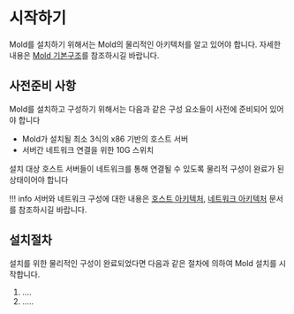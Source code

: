 # 시작하기
Mold를 설치하기 위해서는 Mold의 물리적인 아키텍처를 알고 있어야 합니다.
자세한 내용은 [Mold 기본구조](../architecture/ablestack-basic-structure.md)를 참조하시길 바랍니다.

## 사전준비 사항
Mold를 설치하고 구성하기 위해서는 다음과 같은 구성 요소들이 사전에 준비되어 있어야 합니다

- Mold가 설치될 최소 3식의 x86 기반의 호스트 서버
- 서버간 네트워크 연결을 위한 10G 스위치

설치 대상 호스트 서버들이 네트워크를 통해 연결될 수 있도록 물리적 구성이 완료가 된 상태이어야 합니다

!!! info
    서버와 네트워크 구성에 대한 내용은 [호스트 아키텍처](../architecture/host-architecture.md), [네트워크 아키텍처](../architecture/network-architecture.md) 문서를 참조하시길 바랍니다.
 
## 설치절차
설치를 위한 물리적인 구성이 완료되었다면 다음과 같은 절차에 의하여 Mold 설치를 시작합니다.

1. ....
2. .....
### 